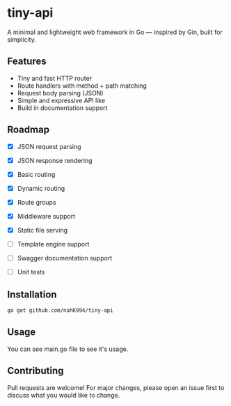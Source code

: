 # tiny-api

A minimal and lightweight web framework in Go — inspired by Gin, built for simplicity.


## Features

- Tiny and fast HTTP router
- Route handlers with method + path matching
- Request body parsing (JSON)
- Simple and expressive API like
- Build in documentation support


## Roadmap

* [x] JSON request parsing
* [x] JSON response rendering
* [x] Basic routing
* [x] Dynamic routing
* [x] Route groups
* [x] Middleware support
* [x] Static file serving
* [ ] Template engine support
* [ ] Swagger documentation support
* [ ] Unit tests


## Installation

```bash
go get github.com/nahK994/tiny-api
````

## Usage
You can see main.go file to see it's usage.

## Contributing

Pull requests are welcome! For major changes, please open an issue first to discuss what you would like to change.

